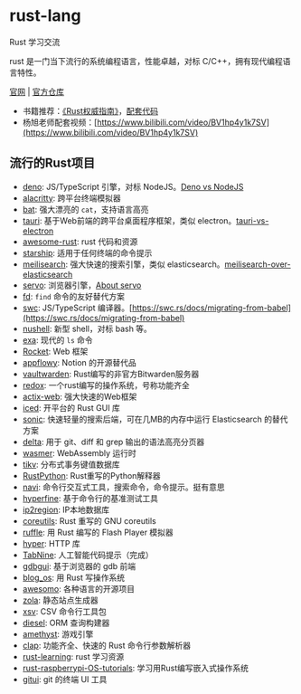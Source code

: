 # rust-lang
Rust 学习交流

rust 是一门当下流行的系统编程语言，性能卓越，对标 C/C++，拥有现代编程语言特性。

[官网](https://www.rust-lang.org/zh-CN/) | [官方仓库](https://github.com/rust-lang)

- 书籍推荐：[《Rust权威指南》](https://weread.qq.com/web/reader/d733256071eeeed9d7322fd)，[配套代码](https://github.com/rust-lang/book)
- 杨旭老师配套视频：[https://www.bilibili.com/video/BV1hp4y1k7SV](https://www.bilibili.com/video/BV1hp4y1k7SV)

## 流行的Rust项目

- [deno](https://github.com/denoland/deno): JS/TypeScript 引擎，对标 NodeJS。[Deno vs NodeJS](https://segmentfault.com/a/1190000022672883)
- [alacritty](https://github.com/alacritty/alacritty): 跨平台终端模拟器
- [bat](https://github.com/sharkdp/bat): 强大漂亮的 `cat`，支持语言高亮
- [tauri](https://github.com/tauri-apps/tauri): 基于Web前端的跨平台桌面程序框架，类似 electron。[tauri-vs-electron](https://githubhelp.com/Fournux/tauri-vs-electron)
- [awesome-rust](https://github.com/rust-unofficial/awesome-rust): rust 代码和资源
- [starship](https://github.com/starship/starship): 适用于任何终端的命令提示
- [meilisearch](https://github.com/meilisearch/): 强大快速的搜索引擎，类似 elasticsearch。[meilisearch-over-elasticsearch](https://blog.meilisearch.com/why-should-you-use-meilisearch-over-elasticsearch/)
- [servo](https://github.com/servo/servo): 浏览器引擎，[About servo](https://github.com/servo/servo/issues/23261)
- [fd](https://github.com/topics/rust): `find` 命令的友好替代方案
- [swc](https://github.com/swc-project/swc): JS/TypeScript 编译器。[https://swc.rs/docs/migrating-from-babel](https://swc.rs/docs/migrating-from-babel)
- [nushell](https://github.com/nushell/nushell): 新型 shell，对标 bash 等。
- [exa](https://github.com/ogham/exa): 现代的 `ls` 命令
- [Rocket](https://github.com/SergioBenitez/Rocket): Web 框架
- [appflowy](https://github.com/AppFlowy-IO/appflowy): Notion 的开源替代品
- [vaultwarden](https://github.com/dani-garcia/vaultwarden): Rust编写的非官方Bitwarden服务器
- [redox](https://github.com/redox-os/redox): 一个rust编写的操作系统，号称功能齐全
- [actix-web](https://github.com/actix/actix-web): 强大快速的Web框架
- [iced](https://github.com/iced-rs/iced): 开平台的 Rust GUI 库 
- [sonic](https://github.com/valeriansaliou/sonic): 快速轻量的搜索后端，可在几MB的内存中运行 Elasticsearch 的替代方案
- [delta](https://github.com/dandavison/delta): 用于 git、diff 和 grep 输出的语法高亮分页器
- [wasmer](https://github.com/wasmerio/wasmer): WebAssembly 运行时
- [tikv](https://github.com/tikv/tikv): 分布式事务键值数据库
- [RustPython](https://github.com/RustPython/RustPython): Rust重写的Python解释器
- [navi](https://github.com/denisidoro/navi): 命令行交互式工具，搜索命令，命令提示。挺有意思
- [hyperfine](https://github.com/sharkdp/hyperfine): 基于命令行的基准测试工具
- [ip2region](https://github.com/lionsoul2014/ip2region): IP本地数据库
- [coreutils](https://github.com/uutils/coreutils): Rust 重写的 GNU coreutils
- [ruffle](https://github.com/ruffle-rs/ruffle): 用 Rust 编写的 Flash Player 模拟器
- [hyper](https://github.com/hyperium/hyper): HTTP 库
- [TabNine](https://github.com/codota/TabNine): 人工智能代码提示（完成）
- [gdbgui](https://github.com/cs01/gdbgui): 基于浏览器的 gdb 前端
- [blog_os](https://github.com/phil-opp/blog_os): 用 Rust 写操作系统
- [awesomo](https://github.com/lk-geimfari/awesomo): 各种语言的开源项目
- [zola](https://github.com/getzola/zola): 静态站点生成器
- [xsv](https://github.com/BurntSushi/): CSV 命令行工具包
- [diesel](https://github.com/diesel-rs/diesel): ORM 查询构建器
- [amethyst](https://github.com/amethyst/amethyst): 游戏引擎
- [clap](https://github.com/clap-rs/clap): 功能齐全、快速的 Rust 命令行参数解析器
- [rust-learning](https://github.com/ctjhoa/rust-learning): rust 学习资源
- [rust-raspberrypi-OS-tutorials](https://github.com/rust-embedded/rust-raspberrypi-OS-tutorials): 学习用Rust编写嵌入式操作系统
- [gitui](https://github.com/extrawurst/gitui): git 的终端 UI 工具 



